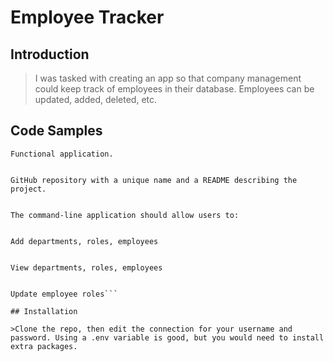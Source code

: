 # Employee Tracker

## Introduction

> I was tasked with creating an app so that company management could keep track of employees in their database. 
>Employees can be updated, added, deleted, etc.

## Code Samples

``` 
Functional application.


GitHub repository with a unique name and a README describing the project.


The command-line application should allow users to:


Add departments, roles, employees


View departments, roles, employees


Update employee roles```

## Installation

>Clone the repo, then edit the connection for your username and password. Using a .env variable is good, but you would need to install extra packages.